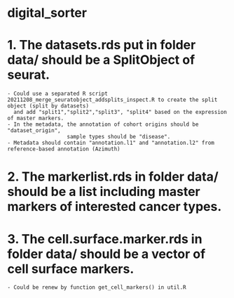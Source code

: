 # digital_sorter
# 1. The **datasets.rds** put in folder data/ should be a SplitObject of seurat.
    - Could use a separated R script 20211208_merge_seuratobject_addsplits_inspect.R to create the split object (split by datasets) 
      and add "split1","split2","split3", "split4" based on the expression of master markers.
    - In the metadata, the annotation of cohort origins should be "dataset_origin",
                       sample types should be "disease".
    - Metadata should contain "annotation.l1" and "annotation.l2" from reference-based annotation (Azimuth)                
   
# 2. The **markerlist.rds** in folder data/ should be a list including master markers of interested cancer types.

# 3. The **cell.surface.marker.rds** in folder data/ should be a vector of cell surface markers.
    - Could be renew by function get_cell_markers() in util.R
